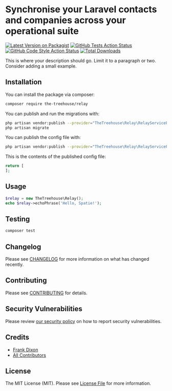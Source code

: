 # Synchronise your Laravel contacts and companies across your operational suite

[![Latest Version on Packagist](https://img.shields.io/packagist/v/the-treehouse/relay.svg?style=flat-square)](https://packagist.org/packages/the-treehouse/relay)
[![GitHub Tests Action Status](https://img.shields.io/github/workflow/status/the-treehouse/relay/run-tests?label=tests)](https://github.com/the-treehouse/relay/actions?query=workflow%3Arun-tests+branch%3Amaster)
[![GitHub Code Style Action Status](https://img.shields.io/github/workflow/status/the-treehouse/relay/Check%20&%20fix%20styling?label=code%20style)](https://github.com/the-treehouse/relay/actions?query=workflow%3A"Check+%26+fix+styling"+branch%3Amaster)
[![Total Downloads](https://img.shields.io/packagist/dt/the-treehouse/relay.svg?style=flat-square)](https://packagist.org/packages/the-treehouse/relay)

This is where your description should go. Limit it to a paragraph or two. Consider adding a small example.

## Installation

You can install the package via composer:

```bash
composer require the-treehouse/relay
```

You can publish and run the migrations with:

```bash
php artisan vendor:publish --provider="TheTreehouse\Relay\RelayServiceProvider" --tag="relay-migrations"
php artisan migrate
```

You can publish the config file with:
```bash
php artisan vendor:publish --provider="TheTreehouse\Relay\RelayServiceProvider" --tag="relay-config"
```

This is the contents of the published config file:

```php
return [
];
```

## Usage

```php
$relay = new TheTreehouse\Relay();
echo $relay->echoPhrase('Hello, Spatie!');
```

## Testing

```bash
composer test
```

## Changelog

Please see [CHANGELOG](CHANGELOG.md) for more information on what has changed recently.

## Contributing

Please see [CONTRIBUTING](.github/CONTRIBUTING.md) for details.

## Security Vulnerabilities

Please review [our security policy](../../security/policy) on how to report security vulnerabilities.

## Credits

- [Frank Dixon](https://github.com/frankieeedeee)
- [All Contributors](../../contributors)

## License

The MIT License (MIT). Please see [License File](LICENSE.md) for more information.
